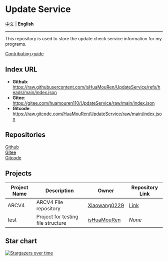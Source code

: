 # Update Service

[中文](/README.md) | **English**

---

This repository is used to store the update check service information for my programs.

[Contributing guide](/CONTRIBUTING.md)

## Index URL
- **Github**: https://raw.githubusercontent.com/isHuaMouRen/UpdateService/refs/heads/main/index.json
- **Gitee**: https://gitee.com/huamouren110/UpdateService/raw/main/index.json
- **Gitcode**: https://raw.gitcode.com/HuaMouRen/UpdateService/raw/main/index.json

## Repositories

[Github](https://github.com/isHuaMouRen/UpdateService)  
[Gitee](https://gitee.com/huamouren110/UpdateService)  
[Gitcode](https://gitcode.com/HuaMouRen/UpdateService)  

## Projects

| Project Name | Description | Owner | Repository Link |
|--------------|------------|-------|----------------|
| ARCV4        | ARCV4 File repository | [Xiaowang0229](https://github.com/Xiaowang0229) | [Link](https://github.com/Xiaowang0229/ARCV4) |
| test         | Project for testing file structure | [isHuaMouRen](https://github.com/isHuaMouRen) | *None* |

## Star chart
[![Stargazers over time](https://starchart.cc/isHuaMouRen/UpdateService.svg?variant=adaptive)](https://starchart.cc/isHuaMouRen/UpdateService)